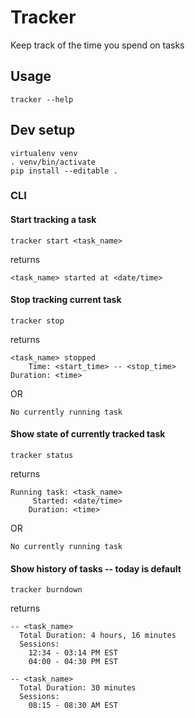 # Tracker
Keep track of the time you spend on tasks

## Usage

    tracker --help

## Dev setup

    virtualenv venv
    . venv/bin/activate
    pip install --editable .

### CLI
#### Start tracking a task

    tracker start <task_name>

returns

    <task_name> started at <date/time>

#### Stop tracking current task

    tracker stop

returns

    <task_name> stopped
        Time: <start_time> -- <stop_time>
    Duration: <time>

OR

    No currently running task

#### Show state of currently tracked task

    tracker status

returns

    Running task: <task_name>
         Started: <date/time>
        Duration: <time>

OR

    No currently running task

#### Show history of tasks -- today is default

    tracker burndown

returns

    -- <task_name>
      Total Duration: 4 hours, 16 minutes
      Sessions:
        12:34 - 03:14 PM EST
        04:00 - 04:30 PM EST

    -- <task_name>
      Total Duration: 30 minutes
      Sessions:
        08:15 - 08:30 AM EST
